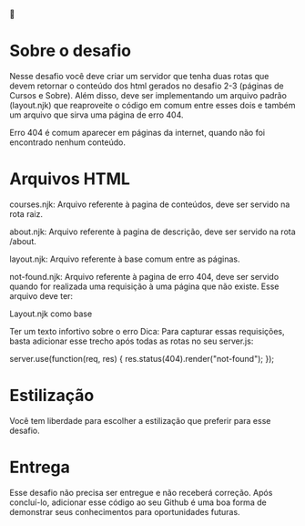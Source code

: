 🚀 <h1>Sobre o desafio</h1>
Nesse desafio você deve criar um servidor que tenha duas rotas que devem retornar o conteúdo dos html gerados no desafio 2-3 (páginas de Cursos e Sobre). Além disso, deve ser implementando um arquivo padrão (layout.njk) que reaproveite o código em comum entre esses dois e também um arquivo que sirva uma página de erro 404.

Erro 404 é comum aparecer em páginas da internet, quando não foi encontrado nenhum conteúdo.

<h1>Arquivos HTML</h1>
courses.njk: Arquivo referente à pagina de conteúdos, deve ser servido na rota raiz.

about.njk: Arquivo referente à pagina de descrição, deve ser servido na rota /about.

layout.njk: Arquivo referente à base comum entre as páginas.

not-found.njk: Arquivo referente à pagina de erro 404, deve ser servido quando for realizada uma requisição à uma página que não existe. Esse arquivo deve ter:

Layout.njk como base

Ter um texto infortivo sobre o erro
Dica: Para capturar essas requisições, basta adicionar esse trecho após todas as rotas no seu server.js:

server.use(function(req, res) {
  res.status(404).render("not-found");
});

<h1>Estilização</h1>
Você tem liberdade para escolher a estilização que preferir para esse desafio.


<h1>Entrega</h1>
Esse desafio não precisa ser entregue e não receberá correção. Após concluí-lo, adicionar esse código ao seu Github é uma boa forma de demonstrar seus conhecimentos para oportunidades futuras.

